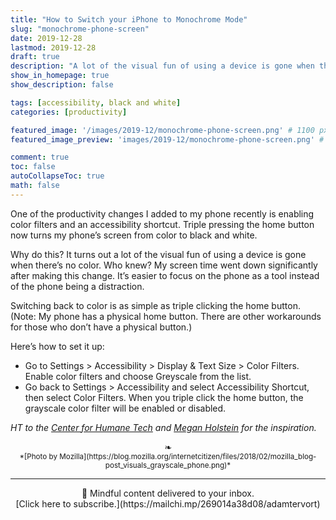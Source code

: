```yaml
---
title: "How to Switch your iPhone to Monochrome Mode"
slug: "monochrome-phone-screen"
date: 2019-12-28
lastmod: 2019-12-28
draft: true
description: "A lot of the visual fun of using a device is gone when there’s no color. Putting a phone in monochrome mode makes it a tool rather than a toy."
show_in_homepage: true
show_description: false

tags: [accessibility, black and white]
categories: [productivity]

featured_image: '/images/2019-12/monochrome-phone-screen.png' # 1100 px width
featured_image_preview: 'images/2019-12/monochrome-phone-screen.png' # 560x170 px for preview image

comment: true
toc: false
autoCollapseToc: true
math: false
---
```

One of the productivity changes I added to my phone recently is enabling color filters and an accessibility shortcut. Triple pressing the home button now turns my phone’s screen from color to black and white.
<!--more-->

Why do this? It turns out a lot of the visual fun of using a device is gone when there’s no color. Who knew? My screen time went down significantly after making this change. It’s easier to focus on the phone as a tool instead of the phone being a distraction.

Switching back to color is as simple as triple clicking the home button. (Note: My phone has a physical home button. There are other workarounds for those who don’t have a physical button.)

Here’s how to set it up:

- Go to Settings > Accessibility > Display & Text Size > Color Filters. Enable color filters and choose Greyscale from the list. 
- Go back to Settings > Accessibility and select Accessibility Shortcut, then select Color Filters. When you triple click the home button, the grayscale color filter will be enabled or disabled.

*HT to the [Center for Humane Tech](https://humanetech.com/resources/take-control/) and [Megan Holstein](https://medium.com/better-humans/how-to-make-your-iphone-black-and-white-and-why-you-should-42e70deb92c7) for the inspiration.*

<center>❧</center>
<center><small> *[Photo by Mozilla](https://blog.mozilla.org/internetcitizen/files/2018/02/mozilla_blog-post_visuals_grayscale_phone.png)* </small>

---
<center>
📨 Mindful content delivered to your inbox. <br>[Click here to subscribe.](https://mailchi.mp/269014a38d08/adamtervort)</center>